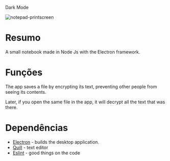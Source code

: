 Dark Mode

![notepad-printscreen](https://github.com/Cristi4nSt/notepad/assets/56496903/5137c38e-cc71-430f-a64d-fd04803970f3)

# Resumo
A small notebook made in Node Js with the Electron framework.

# Funções
The app saves a file by encrypting its text, preventing other people from seeing its contents.

Later, if you open the same file in the app, it will decrypt all the text that was there.
<br>

# Dependências
- [Electron](https://www.electronjs.org/pt/) - builds the desktop application.
- [Quill](https://quilljs.com) - text editor
- [Eslint](https://eslint.org) - good things on the code
